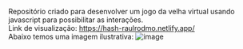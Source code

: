 Repositório criado para desenvolver um jogo da velha virtual usando javascript para possibilitar as interações.
<br>
Link de visualização: https://hash-raulrodmo.netlify.app/
<br>
Abaixo temos uma imagem ilustrativa:
![image](https://user-images.githubusercontent.com/102265187/192399444-abf0a0a9-974d-43ba-93ff-f7054a1c33c5.png)
